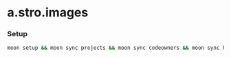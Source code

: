 # a.stro.images

### Setup

```sh
moon setup && moon sync projects && moon sync codeowners && moon sync hooks
```
